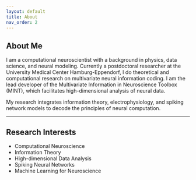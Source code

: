 ```yaml
---
layout: default
title: About
nav_order: 2
---
```


## About Me

I am a computational neuroscientist with a background in physics, data science, and neural modeling. Currently a postdoctoral researcher at the University Medical Center Hamburg-Eppendorf, I do theoretical and computational research on multivariate neural information coding. I am the lead developer of the Multivariate Information in Neuroscience Toolbox (MINT), which facilitates high-dimensional analysis of neural data.

My research integrates information theory, electrophysiology, and spiking network models to decode the principles of neural computation.

---

## Research Interests

- Computational Neuroscience
- Information Theory  
- High-dimensional Data Analysis  
- Spiking Neural Networks  
- Machine Learning for Neuroscience
